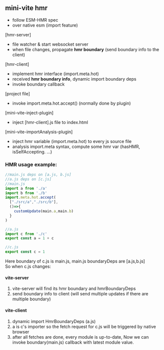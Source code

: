 

## mini-vite hmr 
- follow ESM-HMR spec
- over native esm (import feature)

[hmr-server]
- file watcher & start websocket server
- when file changes, propagate **hmr boundary**
  (send boundary info to the client)

[hmr-client]
- implement hmr interface (import.meta.hot)
- received **hmr boundary info**, dynamic import boundary deps
- invoke boundary callback 

[project file]
- invoke import.meta.hot.accept() (normally done by plugin)


[mini-vite-inject-plugin]
- inject [hmr-client].js file to index.html

[mini-vite-importAnalysis-plugin]
- inject hmr variable (import.meta.hot) to every js source file
- analysis import.meta syntax, compute some hmr var (hasHMR, isSelfAccepting. ...)



### HMR usage example:
```javascript
//main.js deps on [a.js, b.js]
//a.js deps on [c.js]
//main.js
import a from './a'
import b from './b'
import.meta.hot.accept(
  ["./src/a","./src/b"],
  ()=>{
    customUpdate(main.a,main.b)
  }
)

//a.js
import c from './c'
export const a = 1 + c

//c.js
export const c = 1

```





Here boundary of c.js is main.js, main.js boundaryDeps are [a.js,b.js]  
So when c.js changes: 
#### vite-server
1. vite-server will find its hmr boundary and hmrBoundaryDeps   
2. send boundary info to client (will send multiple updates if there are multiple boundary)  

  

#### vite-client
1. dynamic import HmrBoundaryDeps (a.js)
2. a is c's importer so the fetch request for c.js will be triggered by native browser 
3. after all fetches are done, every module is up-to-date, 
Now we can invoke boundary(main.js) callback with latest module value.





